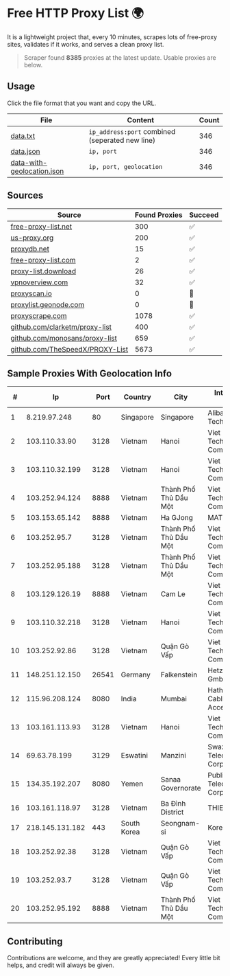
# Free HTTP Proxy List 🌍

It is a lightweight project that, every 10 minutes, scrapes lots of free-proxy sites, validates if it works, and serves a clean proxy list.


> Scraper found **8385** proxies at the latest update. Usable proxies are below.

## Usage

Click the file format that you want and copy the URL.


|File|Content|Count|
|----|-------|-----|
|[data.txt](https://raw.githubusercontent.com/themiralay/Proxy-List-World/master/data.txt)|`ip_address:port` combined (seperated new line)|346|
|[data.json](https://raw.githubusercontent.com/themiralay/Proxy-List-World/master/data.json)|`ip, port`|346|
|[data-with-geolocation.json](https://raw.githubusercontent.com/themiralay/Proxy-List-World/master/data-with-geolocation.json)|`ip, port, geolocation`|346|

## Sources

|Source|Found Proxies|Succeed|
|------|-------------|-------|
|[free-proxy-list.net](https://free-proxy-list.net)|300|✅|
|[us-proxy.org](https://www.us-proxy.org)|200|✅|
|[proxydb.net](http://proxydb.net)|15|✅|
|[free-proxy-list.com](https://free-proxy-list.com/?page=&port=&type%5B%5D=http&type%5B%5D=https&up_time=0&search=Search)|2|✅|
|[proxy-list.download](https://www.proxy-list.download/HTTP)|26|✅|
|[vpnoverview.com](https://vpnoverview.com/privacy/anonymous-browsing/free-proxy-servers)|32|✅|
|[proxyscan.io](https://www.proxyscan.io)|0|🚫|
|[proxylist.geonode.com](https://proxylist.geonode.com/api/proxy-list?limit=300&page=1&sort_by=lastChecked&sort_type=desc&protocols=http,https)|0|🚫|
|[proxyscrape.com](https://api.proxyscrape.com/v2/?request=displayproxies&protocol=http&timeout=10000&country=all&ssl=all&anonymity=all)|1078|✅|
|[github.com/clarketm/proxy-list](https://raw.githubusercontent.com/clarketm/proxy-list/master/proxy-list-raw.txt)|400|✅|
|[github.com/monosans/proxy-list](https://raw.githubusercontent.com/monosans/proxy-list/main/proxies/http.txt)|659|✅|
|[github.com/TheSpeedX/PROXY-List](https://raw.githubusercontent.com/TheSpeedX/PROXY-List/master/http.txt)|5673|✅|


## Sample Proxies With Geolocation Info

|#|Ip|Port|Country|City|Internet Service Provider|
|-|--|----|-------|----|-------------------------|
|1|8.219.97.248|80|Singapore|Singapore|Alibaba (US) Technology Co., Ltd.|
|2|103.110.33.90|3128|Vietnam|Hanoi|Viet Digital Technology Liability Company|
|3|103.110.32.199|3128|Vietnam|Hanoi|Viet Digital Technology Liability Company|
|4|103.252.94.124|8888|Vietnam|Thành Phố Thủ Dầu Một|Viet Digital Technology Liability Company|
|5|103.153.65.142|8888|Vietnam|Ha GJong|MAT-HN|
|6|103.252.95.7|3128|Vietnam|Thành Phố Thủ Dầu Một|Viet Digital Technology Liability Company|
|7|103.252.95.188|3128|Vietnam|Thành Phố Thủ Dầu Một|Viet Digital Technology Liability Company|
|8|103.129.126.19|8888|Vietnam|Cam Le|Viet Digital Technology Liability Company|
|9|103.110.32.218|3128|Vietnam|Hanoi|Viet Digital Technology Liability Company|
|10|103.252.92.86|3128|Vietnam|Quận Gò Vấp|Viet Digital Technology Liability Company|
|11|148.251.12.150|26541|Germany|Falkenstein|Hetzner Online GmbH|
|12|115.96.208.124|8080|India|Mumbai|Hathway IP over Cable Internet Access|
|13|103.161.113.93|3128|Vietnam|Hanoi|Viet Digital Technology Liability Company|
|14|69.63.78.199|3129|Eswatini|Manzini|Swaziland Posts & Telecommunications Corp.|
|15|134.35.192.207|8080|Yemen|Sanaa Governorate|Public Telecommunication Corporation|
|16|103.161.118.97|3128|Vietnam|Ba Đình District|THIENCO|
|17|218.145.131.182|443|South Korea|Seongnam-si|Korea Telecom|
|18|103.252.92.38|3128|Vietnam|Quận Gò Vấp|Viet Digital Technology Liability Company|
|19|103.252.93.7|3128|Vietnam|Quận Gò Vấp|Viet Digital Technology Liability Company|
|20|103.252.95.192|8888|Vietnam|Thành Phố Thủ Dầu Một|Viet Digital Technology Liability Company|



## Contributing

Contributions are welcome, and they are greatly appreciated! Every
little bit helps, and credit will always be given.

